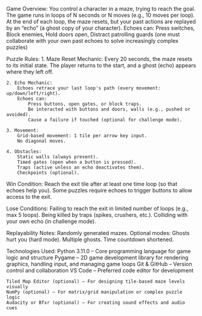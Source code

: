  
Game Overview:
You control a character in a maze, trying to reach the goal. The game runs in loops of N seconds or N moves (e.g., 10 moves per loop).
At the end of each loop, the maze resets, but your past actions are replayed by an “echo” (a ghost copy of your character).
Echoes can: Press switches,  Block enemies,  Hold doors open,  Distract patrolling guards 
(one must collaborate with your own past echoes to solve increasingly complex puzzles)


Puzzle Rules:
    1. Maze Reset Mechanic:
        Every 20 seconds, the maze resets to its initial state.
        The player returns to the start, and a ghost (echo) appears where they left off.

    2. Echo Mechanic:
        Echoes retrace your last loop's path (every movement: up/down/left/right).
        Echoes can:
            Press buttons, open gates, or block traps.
            Be interacted with buttons and doors, walls (e.g., pushed or avoided).
            Cause a failure if touched (optional for challenge mode).

    3. Movement: 
        Grid-based movement: 1 tile per arrow key input.
        No diagonal moves.

    4. Obstacles:
        Static walls (always present).
        Timed gates (open when a button is pressed).
        Traps (active unless an echo deactivates them).
        Checkpoints (optional).



Win Condition:
Reach the exit tile after at least one time loop (so that echoes help you).
Some puzzles require echoes to trigger buttons to allow access to the exit.


Lose Conditions:
Failing to reach the exit in limited number of loops (e.g., max 5 loops).
Being killed by traps (spikes, crushers, etc.).
Colliding with your own echo (in challenge mode).


Replayability Notes:
    Randomly generated mazes.
    Optional modes:
        Ghosts hurt you (hard mode).
        Multiple ghosts.
        Time countdown shortened.



Technologies Used:
    Python 3.11.0 – Core programming language for game logic and structure
    Pygame – 2D game development library for rendering graphics, handling input, and managing game loops
    Git & GitHub – Version control and collaboration
    VS Code – Preferred code editor for development

    Tiled Map Editor (optional) – For designing tile-based maze levels visually
    NumPy (optional) – For matrix/grid manipulation or complex puzzle logic
    Audacity or Bfxr (optional) – For creating sound effects and audio cues


